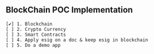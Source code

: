 BlockChain POC Implementation
---

```
[✔️] 1. Blockchain
[ ] 2. Crypto Currency
[ ] 3. Smart Contracts
[ ] 4. Apply esig on a doc & keep esig in blockchain
[ ] 5. Do a demo app  
```


